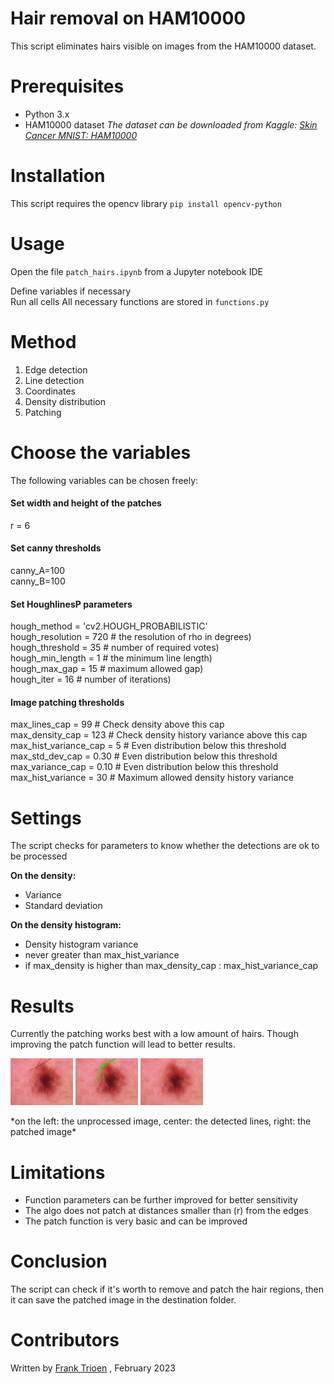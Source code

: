 
# Hair removal on HAM10000
This script eliminates hairs visible on images from the HAM10000 dataset. 

# Prerequisites 

- Python 3.x
- HAM10000 dataset 
*The dataset can be downloaded from Kaggle: [Skin Cancer MNIST: HAM10000
](https://www.kaggle.com/datasets/kmader/skin-cancer-mnist-ham10000)*

# Installation

This script requires the opencv library
`pip install opencv-python`

# Usage

Open the file `patch_hairs.ipynb` from a Jupyter notebook IDE<br>

Define variables if necessary<br>
Run all cells
All necessary functions are stored in `functions.py`

# Method
1. Edge detection
2. Line detection
3. Coordinates
4. Density distribution
5. Patching

# Choose the variables
The following variables can be chosen freely:

#### Set width and height of the patches
r = 6

#### Set canny thresholds
canny_A=100 <br>
canny_B=100

#### Set HoughlinesP parameters
hough_method     = 'cv2.HOUGH_PROBABILISTIC' <br>
hough_resolution = 720   # the resolution of rho in degrees) <br>
hough_threshold  = 35    # number of required votes) <br>
hough_min_length = 1     # the minimum line length) <br>
hough_max_gap    = 15    # maximum allowed gap) <br>
hough_iter       = 16    # number of iterations)

#### Image patching thresholds
max_lines_cap         = 99      # Check density above this cap<br>
max_density_cap       = 123     # Check density history variance above this cap<br>
max_hist_variance_cap = 5       # Even distribution below this threshold<br>
max_std_dev_cap       = 0.30    # Even distribution below this threshold<br>
max_variance_cap      = 0.10    # Even distribution below this threshold<br>
max_hist_variance     = 30      # Maximum allowed density history variance

# Settings
The script checks for parameters to know whether the detections are ok to be processed

**On the density:**<br>
- Variance<br>
- Standard deviation<br>

**On the density histogram:**<br>
- Density histogram variance<br>
 - never greater than max_hist_variance
 - if max_density is higher than max_density_cap : max_hist_variance_cap


# Results

Currently the patching works best with a low amount of hairs. Though improving the patch function will lead to better results.

<p float="center">
  <img src="https://github.com/Francode77/hair_removal_ham10000/blob/main/assets/OISIC_0024306.jpg" width="100" />
  <img src="https://github.com/Francode77/hair_removal_ham10000/blob/main/assets/pISIC_0024306.jpg" width="100" /> 
  <img src="https://github.com/Francode77/hair_removal_ham10000/blob/main/assets/ISIC_0024306.jpg" width="100" />
</p> 
*on the left: the unprocessed image, center: the detected lines, right: the patched image*

# Limitations
- Function parameters can be further improved for better sensitivity
- The algo does not patch at distances smaller than (r) from the edges
- The patch function is very basic and can be improved

# Conclusion

The script can check if it's worth to remove and patch the hair regions, then it can save the patched image in the destination folder. 

# Contributors

Written by [Frank Trioen](https://www.linkedin.com/in/frank-trioen-21b71135) , February 2023
 
